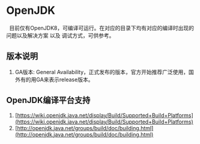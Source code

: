 # OpenJDK
&nbsp;&nbsp;目前仅有OpenJDK8，可编译可运行。在对应的目录下均有对应的编译时出现的问题以及解决方案 以及 调试方式，可供参考。

## 版本说明
1. GA版本: General Availability，正式发布的版本，官方开始推荐广泛使用，国外有的用GA来表示release版本。
## OpenJDK编译平台支持
1. [https://wiki.openjdk.java.net/display/Build/Supported+Build+Platforms](https://wiki.openjdk.java.net/display/Build/Supported+Build+Platforms)
2. [http://openjdk.java.net/groups/build/doc/building.html](http://openjdk.java.net/groups/build/doc/building.html)